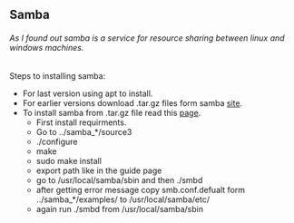 ## Samba

###### As I found out samba is a service for resource sharing between linux and windows machines.

Steps to installing samba:
- For last version using apt to install.
- For earlier versions download .tar.gz files form samba [site](https://download.samba.org/pub/samba/stable/).
- To install samba from .tar.gz file read this [page](https://wiki.samba.org/index.php/Build_Samba_from_Source).
	- First install requirments.
	- Go to ../samba_*/source3
	- ./configure
	- make
	- sudo make install
	- export path like in the guide page
	- go to /usr/local/samba/sbin and then ./smbd
	- after getting error message copy smb.conf.defualt form ../samba_*/examples/ to /usr/local/samba/etc/
	- again run ./smbd from /usr/local/samba/sbin